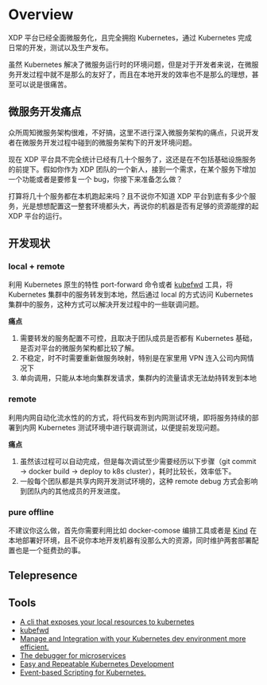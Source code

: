 
# Overview

XDP 平台已经全面微服务化，且完全拥抱 Kubernetes，通过 Kubernetes 完成日常的开发，测试以及生产发布。

虽然 Kubernetes 解决了微服务运行时的环境问题，但是对于开发者来说，在微服务开发过程中就不是那么的友好了，而且在本地开发的效率也不是那么的理想，甚至可以说是很痛苦。


## 微服务开发痛点

众所周知微服务架构很难，不好搞，这里不进行深入微服务架构的痛点，只说开发者在微服务开发过程中碰到的微服务架构下的开发环境问题。

现在 XDP 平台具不完全统计已经有几十个服务了，这还是在不包括基础设施服务的前提下。假如你作为 XDP 团队的一个新人，接到一个需求，在某个服务下增加一个功能或者是要修复一个 bug，你接下来准备怎么做？

打算将几十个服务都在本机跑起来吗？且不说你不知道 XDP 平台到底有多少个服务，光是想想配置这一整套环境都头大，再说你的机器是否有足够的资源能撑的起 XDP 平台的运行。

## 开发现状

### local + remote

利用 Kubernetes 原生的特性 port-forward 命令或者 [kubefwd](https://github.com/txn2/kubefwd) 工具，将 Kubernetes 集群中的服务转发到本地，然后通过 local 的方式访问 Kubernetes 集群中的服务，这种方式可以解决开发过程中的一些联调问题。

**痛点**

1. 需要转发的服务配置不可控，且取决于团队成员是否都有 Kubernetes 基础，是否对平台的微服务架构都比较了解。
2. 不稳定，时不时需要重新做服务映射，特别是在家里用 VPN 连入公司内网情况下
3. 单向调用，只能从本地向集群发请求，集群内的流量请求无法劫持转发到本地

### remote

利用内网自动化流水性的的方式，将代码发布到内网测试环境，即将服务持续的部署到内网 Kubernetes 测试环境中进行联调测试，以便提前发现问题。

**痛点**

1. 虽然该过程可以自动完成，但是每次调试至少需要经历以下步骤（git commit -> docker build -> deploy to k8s cluster），耗时比较长，效率低下。
2. 一般每个团队都是共享内网开发测试环境的，这种 remote debug 方式会影响到团队内的其他成员的开发进度。

### pure offline

不建议你这么做，首先你需要利用比如 docker-comose 编排工具或者是 [Kind](https://github.com/kubernetes-sigs/kind) 在本地部署好环境，且不说你本地开发机器有没那么大的资源，同时维护两套部署配置也是一个挺费劲的事。


## Telepresence



## Tools

- [A cli that exposes your local resources to kubernetes](https://github.com/omrikiei/ktunnel)
- [kubefwd](https://github.com/txn2/kubefwd)
- [Manage and Integration with your Kubernetes dev environment more efficient.](https://github.com/alibaba/kt-connect)
- [The debugger for microservices](https://squash.solo.io/)
- [Easy and Repeatable Kubernetes Development](https://github.com/GoogleContainerTools/skaffold)
- [Event-based Scripting for Kubernetes.](https://github.com/brigadecore/brigade)
